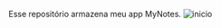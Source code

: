 Esse repositório armazena meu app MyNotes. 
![inicio](https://user-images.githubusercontent.com/11887846/179073414-013ab906-4c06-47dd-8d12-fa5e3d0f9fa2.png)

